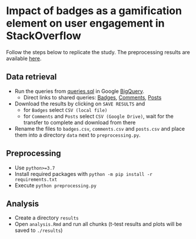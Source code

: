 # Impact of badges as a gamification element on user engagement in StackOverflow


Follow the steps below to replicate the study.
The preprocessing results are available [here](https://osf.io/z5hx4/download).

## Data retrieval
- Run the queries from [queries.sql](./queries.sql) in Google [BigQuery](https://console.cloud.google.com/bigquery).
    - Direct links to shared queries: [Badges](https://console.cloud.google.com/bigquery?sq=234931039387:9e860d3c5c5345c388034ee96d09764b), [Comments](https://console.cloud.google.com/bigquery?sq=234931039387:5411023bedc94bde8974405b42338b1b), [Posts](https://console.cloud.google.com/bigquery?sq=234931039387:a654f3356fb74f34bef898b2467b9d8a)
- Download the results by clicking on `SAVE RESULTS` and
    - for `Badges` select `CSV (local file)`
    - for `Comments` and `Posts` select `CSV (Google Drive)`, wait for the transfer to complete and download from there
- Rename the files to `badges.csv`, `comments.csv` and `posts.csv` and place them into a directory `data` next to `preprocessing.py`.

## Preprocessing
- Use `python>=3.7`
- Install required packages with `python -m pip install -r requirements.txt`
- Execute `python preprocessing.py`

## Analysis
- Create a directory `results`
- Open `analysis.Rmd` and run all chunks (t-test results and plots will be saved to `./results`)
